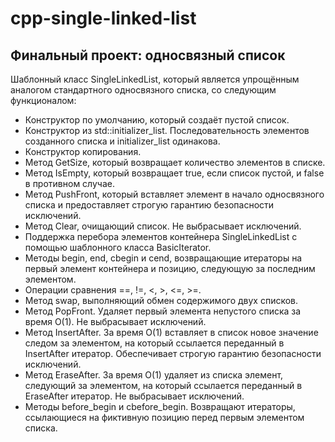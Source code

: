 # cpp-single-linked-list
## Финальный проект: односвязный список

Шаблонный класс SingleLinkedList<Type>, который является упрощённым аналогом стандартного односвязного списка, со следующим функционалом:
- Конструктор по умолчанию, который создаёт пустой список.
- Конструктор из std::initializer_list. Последовательность элементов созданного списка и initializer_list одинакова.
- Конструктор копирования.
- Метод GetSize, который возвращает количество элементов в списке.
- Метод IsEmpty, который возвращает true, если список пустой, и false в противном случае.
- Метод PushFront, который вставляет элемент в начало односвязного списка и предоставляет строгую гарантию безопасности исключений.
- Метод Clear, очищающий список. Не выбрасывает исключений.
- Поддержка перебора элементов контейнера SingleLinkedList с помощью шаблонного класса BasicIterator.
- Методы begin, end, cbegin и cend, возвращающие итераторы на первый элемент контейнера и позицию, следующую за последним элементом.
- Операции сравнения ==, !=, <, >, <=, >=.
- Метод swap, выполняющий обмен содержимого двух списков.
- Метод PopFront. Удаляет первый элемента непустого списка за время O(1). Не выбрасывает исключений.
- Метод InsertAfter. За время O(1) вставляет в список новое значение следом за элементом, на который ссылается переданный в InsertAfter итератор. Обеспечивает строгую гарантию безопасности исключений.
- Метод EraseAfter. За время O(1) удаляет из списка элемент, следующий за элементом, на который ссылается переданный в EraseAfter итератор. Не выбрасывает исключений.
- Методы before_begin и cbefore_begin. Возвращают итераторы, ссылающиеся на фиктивную позицию перед первым элементом списка.

